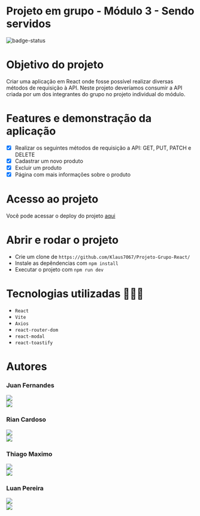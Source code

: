 # Projeto em grupo - Módulo 3 - Sendo servidos

![badge-status](https://img.shields.io/badge/status-FINALIZADO-green?style=for-the-badge)

# Objetivo do projeto

Criar uma aplicação em React onde fosse possível realizar diversas métodos de requisição à API. Neste projeto deveríamos consumir a API criada por um dos integrantes do grupo no projeto individual do módulo.

# Features e demonstração da aplicação

- [x] Realizar os seguintes métodos de requisição a API: GET, PUT, PATCH e DELETE
- [x] Cadastrar um novo produto
- [x] Excluir um produto
- [x] Página com mais informações sobre o produto

# Acesso ao projeto

Você pode acessar o deploy do projeto [aqui](https://projeto-grupo-react-qwzcrf9hc-klaus7067.vercel.app/)

# Abrir e rodar o projeto

- Crie um clone de `https://github.com/Klaus7067/Projeto-Grupo-React/`
- Instale as depêndencias com `npm install`
- Executar o projeto com `npm run dev`

# Tecnologias utilizadas 👨🏻‍💻

- `React`
- `Vite`
- `Axios`
- `react-router-dom`
- `react-modal`
- `react-toastify`

# Autores

### Juan Fernandes

<a style="display: block;" href="https://github.com/juanjpf" target="_blank">
<img src="https://img.shields.io/badge/GitHub-100000?style=for-the-badge&logo=github&logoColor=white">
</a>
<a href="https://www.linkedin.com/in/juanfernandes02/" target="_blank">
<img src="https://img.shields.io/badge/LinkedIn-0077B5?style=for-the-badge&logo=linkedin&logoColor=white">
</a>

### Rian Cardoso

<a style="display: block;" href="https://github.com/klaus7067" target="_blank">
<img src="https://img.shields.io/badge/GitHub-100000?style=for-the-badge&logo=github&logoColor=white">
</a>
<a href="https://www.linkedin.com/in/rian-cardoso-desenvolvedor-ti/" target="_blank">
<img src="https://img.shields.io/badge/LinkedIn-0077B5?style=for-the-badge&logo=linkedin&logoColor=white">
</a>

### Thiago Maximo

<a style="display: block;" href="https://github.com/thiagomaximo94" target="_blank">
<img src="https://img.shields.io/badge/GitHub-100000?style=for-the-badge&logo=github&logoColor=white">
</a>
<a href="https://www.linkedin.com/in/" target="_blank">
<img src="https://img.shields.io/badge/LinkedIn-0077B5?style=for-the-badge&logo=linkedin&logoColor=white">
</a>

### Luan Pereira

<a style="display: block;" href="https://github.com/luansilva92" target="_blank">
<img src="https://img.shields.io/badge/GitHub-100000?style=for-the-badge&logo=github&logoColor=white">
</a>
<a href="https://www.linkedin.com/in/luan-pereira-14a8556a/" target="_blank">
<img src="https://img.shields.io/badge/LinkedIn-0077B5?style=for-the-badge&logo=linkedin&logoColor=white">
</a>
